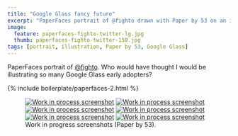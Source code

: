 ```yaml
---
title: "Google Glass fancy future"
excerpt: "PaperFaces portrait of @fighto drawn with Paper by 53 on an iPad."
image: 
  feature: paperfaces-fighto-twitter-lg.jpg
  thumb: paperfaces-fighto-twitter-150.jpg
tags: [portrait, illustration, Paper by 53, Google Glass]
---
```


PaperFaces portrait of [@fighto](http://twitter.com/fighto). Who would have thought I would be illustrating so many Google Glass early adopters?

{% include boilerplate/paperfaces-2.html %}

<figure class="half">
	<a href="{{ site.url }}/assets/images/paperfaces-fighto-process-1-lg.jpg"><img src="{{ site.url }}/assets/images/paperfaces-fighto-process-1-600.jpg" alt="Work in process screenshot"></a>
	<a href="{{ site.url }}/assets/images/paperfaces-fighto-process-2-lg.jpg"><img src="{{ site.url }}/assets/images/paperfaces-fighto-process-2-600.jpg" alt="Work in process screenshot"></a>
	<a href="{{ site.url }}/assets/images/paperfaces-fighto-process-3-lg.jpg"><img src="{{ site.url }}/assets/images/paperfaces-fighto-process-3-600.jpg" alt="Work in process screenshot"></a>
	<a href="{{ site.url }}/assets/images/paperfaces-fighto-process-4-lg.jpg"><img src="{{ site.url }}/assets/images/paperfaces-fighto-process-4-600.jpg" alt="Work in process screenshot"></a>
	<a href="{{ site.url }}/assets/images/paperfaces-fighto-process-5-lg.jpg"><img src="{{ site.url }}/assets/images/paperfaces-fighto-process-5-600.jpg" alt="Work in process screenshot"></a>
	<a href="{{ site.url }}/assets/images/paperfaces-fighto-process-6-lg.jpg"><img src="{{ site.url }}/assets/images/paperfaces-fighto-process-6-600.jpg" alt="Work in process screenshot"></a>
	<figcaption>Work in progress screenshots (Paper by 53).</figcaption>
</figure>
